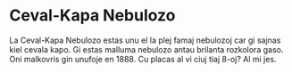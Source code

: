 # Ceval-Kapa Nebulozo

La Ceval-Kapa Nebulozo estas unu el la plej famaj nebulozoj car gi sajnas kiel
cevala kapo. Gi estas malluma nebulozo antau brilanta rozkolora gaso. Oni
malkovris gin unufoje en 1888. Cu placas al vi ciuj tiaj 8-oj? Al mi jes.
